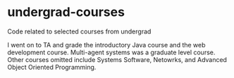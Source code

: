 # undergrad-courses
Code related to selected courses from undergrad

I went on to TA and grade the introductory Java course and the web development course. Multi-agent systems was a graduate level course. Other courses omitted include Systems Software, Netowrks, and Advanced Object Oriented Programming.